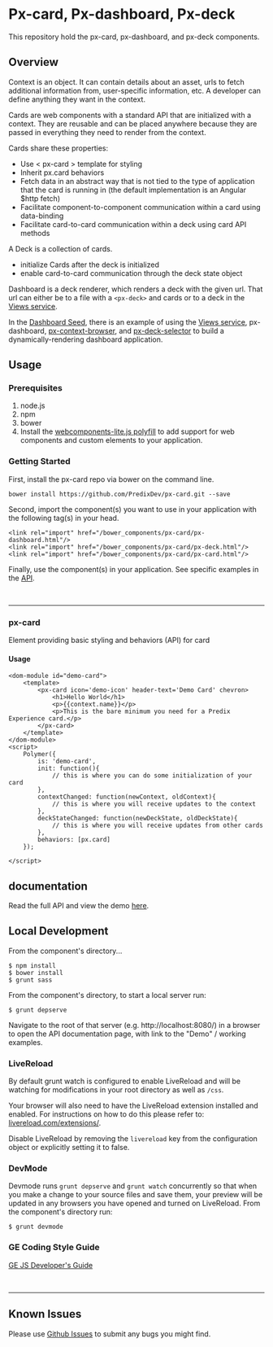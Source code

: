 # Px-card, Px-dashboard, Px-deck

This repository hold the px-card, px-dashboard, and px-deck components.

## Overview

Context is an object.  It can contain details about an asset, urls to fetch additional information from, user-specific information, etc.  A developer can define anything they want in the context.

Cards are web components with a standard API that are initialized with a context.  They are reusable and can be placed anywhere because they are passed in everything they need to render from the context.

Cards share these properties:

* Use < px-card > template for styling
* Inherit px.card behaviors
* Fetch data in an abstract way that is not tied to the type of application that the card is running in (the default implementation is an Angular $http fetch)
* Facilitate component-to-component communication within a card using data-binding
* Facilitate card-to-card communication within a deck using card API methods

A Deck is a collection of cards.

* initialize Cards after the deck is initialized
* enable card-to-card communication through the deck state object

Dashboard is a deck renderer, which renders a deck with the given url.  That url can either be to a file with a ```<px-deck>``` and cards or to a deck in the [Views service](https://www.predix.io/catalog/service.html?id=1186).  

In the [Dashboard Seed](https://github.com/PredixDev/predix-seed), there is an example of using the [Views service](https://www.predix.io/catalog/service.html?id=1186), px-dashboard, [px-context-browser](https://github.com/PredixDev/px-context-browser), and [px-deck-selector](https://github.com/PredixDev/px-deck-selector) to build a dynamically-rendering dashboard application.

## Usage

### Prerequisites
1. node.js
2. npm
3. bower
4. Install the [webcomponents-lite.js polyfill](https://github.com/webcomponents/webcomponentsjs) to add support for web components and custom elements to your application.

### Getting Started

First, install the px-card repo via bower on the command line.

```
bower install https://github.com/PredixDev/px-card.git --save
```
Second, import the component(s) you want to use in your application with the following tag(s) in your head.

```
<link rel="import" href="/bower_components/px-card/px-dashboard.html"/>
<link rel="import" href="/bower_components/px-card/px-deck.html"/>
<link rel="import" href="/bower_components/px-card/px-card.html"/>
```

Finally, use the component(s) in your application. See specific examples in the [API](https://predixdev.github.io/px-card).

<br />
<hr />

### px-card
Element providing basic styling and behaviors (API) for card

#### Usage
```
<dom-module id="demo-card">
    <template>
        <px-card icon='demo-icon' header-text='Demo Card' chevron>
            <h1>Hello World</h1>
            <p>{{context.name}}</p>
            <p>This is the bare minimum you need for a Predix Experience card.</p>
        </px-card>
    </template>
</dom-module>
<script>
    Polymer({
        is: 'demo-card',
        init: function(){
            // this is where you can do some initialization of your card
        },
        contextChanged: function(newContext, oldContext){
            // this is where you will receive updates to the context
        },
        deckStateChanged: function(newDeckState, oldDeckState){
            // this is where you will receive updates from other cards
        },
        behaviors: [px.card]
    });

</script>
```
## documentation

Read the full API and view the demo [here](https://predixdev.github.io/px-card).

## Local Development

From the component's directory...

```
$ npm install
$ bower install
$ grunt sass
```

From the component's directory, to start a local server run:

```
$ grunt depserve
```

Navigate to the root of that server (e.g. http://localhost:8080/) in a browser to open the API documentation page, with link to the "Demo" / working examples.

### LiveReload

By default grunt watch is configured to enable LiveReload and will be watching for modifications in your root directory as well as `/css`.

Your browser will also need to have the LiveReload extension installed and enabled. For instructions on how to do this please refer to: [livereload.com/extensions/](http://livereload.com/extensions/).

Disable LiveReload by removing the `livereload` key from the configuration object or explicitly setting it to false.


### DevMode
Devmode runs `grunt depserve` and `grunt watch` concurrently so that when you make a change to your source files and save them, your preview will be updated in any browsers you have opened and turned on LiveReload.
From the component's directory run:

```
$ grunt devmode
```

### GE Coding Style Guide
[GE JS Developer's Guide](https://github.com/GeneralElectric/javascript)

<br />
<hr />

## Known Issues

Please use [Github Issues](https://github.com/PredixDev/px-card/issues) to submit any bugs you might find.
